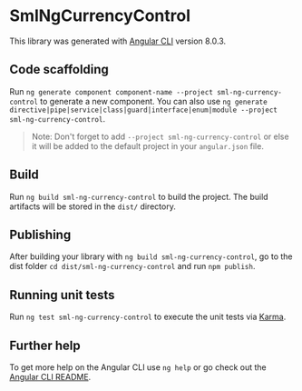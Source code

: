 # SmlNgCurrencyControl

This library was generated with [Angular CLI](https://github.com/angular/angular-cli) version 8.0.3.

## Code scaffolding

Run `ng generate component component-name --project sml-ng-currency-control` to generate a new component. You can also use `ng generate directive|pipe|service|class|guard|interface|enum|module --project sml-ng-currency-control`.
> Note: Don't forget to add `--project sml-ng-currency-control` or else it will be added to the default project in your `angular.json` file. 

## Build

Run `ng build sml-ng-currency-control` to build the project. The build artifacts will be stored in the `dist/` directory.

## Publishing

After building your library with `ng build sml-ng-currency-control`, go to the dist folder `cd dist/sml-ng-currency-control` and run `npm publish`.

## Running unit tests

Run `ng test sml-ng-currency-control` to execute the unit tests via [Karma](https://karma-runner.github.io).

## Further help

To get more help on the Angular CLI use `ng help` or go check out the [Angular CLI README](https://github.com/angular/angular-cli/blob/master/README.md).
